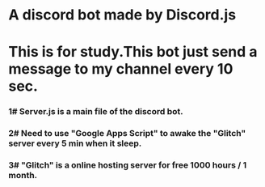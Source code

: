 # A discord bot made by Discord.js
# This is for study.This bot just send a message to my channel every 10 sec.
### 1# Server.js is a main file of the discord bot.
### 2# Need to use "Google Apps Script" to awake the "Glitch" server every 5 min when it sleep.
### 3# "Glitch" is a online hosting server for free 1000 hours / 1 month. 
